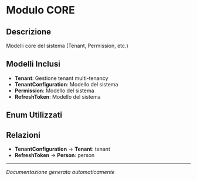 # Modulo CORE

## Descrizione
Modelli core del sistema (Tenant, Permission, etc.)

## Modelli Inclusi
- **Tenant**: Gestione tenant multi-tenancy
- **TenantConfiguration**: Modello del sistema
- **Permission**: Modello del sistema
- **RefreshToken**: Modello del sistema

## Enum Utilizzati


## Relazioni
- **TenantConfiguration** → **Tenant**: tenant
- **RefreshToken** → **Person**: person

---
*Documentazione generata automaticamente*
